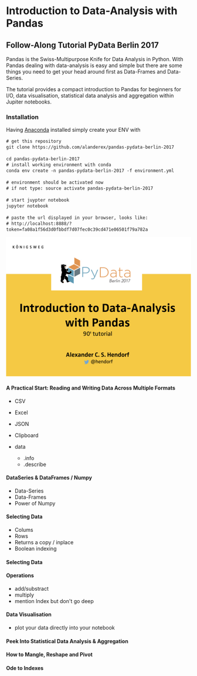 # Introduction to Data-Analysis with Pandas

## Follow-Along Tutorial PyData Berlin 2017

Pandas is the Swiss-Multipurpose Knife for Data Analysis in Python. With Pandas dealing with data-analysis is easy and simple but there are some things you need to get your head around first as Data-Frames and Data-Series. 

The tutorial provides a compact introduction to Pandas for beginners for I/O, data visualisation, statistical data analysis and aggregation within Jupiter notebooks.

### Installation

Having [Anaconda](https://www.continuum.io/downloads) installed simply create your ENV with 

```
# get this repository
git clone https://github.com/alanderex/pandas-pydata-berlin-2017

cd pandas-pydata-berlin-2017
# install working environment with conda
conda env create -n pandas-pydata-berlin-2017 -f environment.yml

# environment should be activated now
# if not type: source activate pandas-pydata-berlin-2017

# start juypter notebook
jupyter notebook

# paste the url displayed in your browser, looks like:
# http://localhost:8888/?token=fa08a1f56d3d0fbbdf7d07fec0c39cd471e06501f79a782a
``` 

![alt tag](pic/front.jpeg)

#### A Practical Start: Reading and Writing Data Across Multiple Formats 

* CSV
* Excel
* JSON
* Clipboard
 
* data
    * .info
    * .describe

#### DataSeries & DataFrames / Numpy

* Data-Series
* Data-Frames
* Power of Numpy

#### Selecting Data

* Colums
* Rows
* Returns a copy / inplace
* Boolean indexing

#### Selecting Data

#### Operations
    
 * add/substract
 * multiply
 * mention Index but don't go deep

#### Data Visualisation

 * plot your data directly into your notebook

#### Peek Into Statistical Data Analysis & Aggregation

#### How to Mangle, Reshape and Pivot

#### Ode to Indexes

